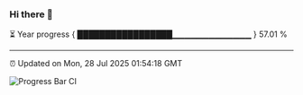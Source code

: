 ### Hi there 👋

⏳ Year progress { █████████████████▁▁▁▁▁▁▁▁▁▁▁▁▁ } 57.01 %

---

⏰ Updated on Mon, 28 Jul 2025 01:54:18 GMT

![Progress Bar CI](https://github.com/liununu/liununu/workflows/Progress%20Bar%20CI/badge.svg)
